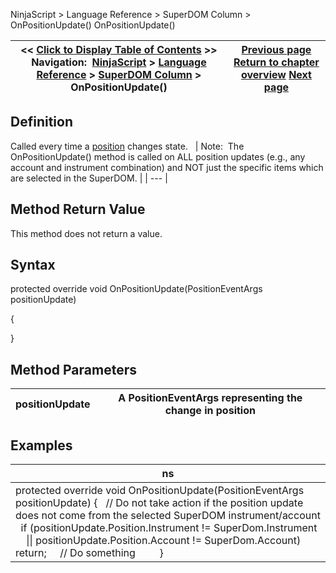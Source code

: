 ﻿
NinjaScript \> Language Reference \> SuperDOM Column \> OnPositionUpdate()
OnPositionUpdate()

| \<\< [Click to Display Table of Contents](superdomcolumn_onpositionupdate.md) \>\> **Navigation:**     [NinjaScript](ninjascript.md) \> [Language Reference](language_reference_wip.md) \> [SuperDOM Column](superdom_column.md) \> OnPositionUpdate() | [Previous page](superdomcolumn_onorderupdate.md) [Return to chapter overview](superdom_column.md) [Next page](onpropertychanged.md) |
| --- | --- |

## Definition
Called every time a [position](position.md) changes state.
 
| Note:  The OnPositionUpdate() method is called on ALL position updates (e.g., any account and instrument combination) and NOT just the specific items which are selected in the SuperDOM. |
| --- |

## Method Return Value
This method does not return a value.
 
## Syntax
protected override void OnPositionUpdate(PositionEventArgs positionUpdate)  

{
   

}
 
## Method Parameters
| positionUpdate | A PositionEventArgs representing the change in position |
| --- | --- |

## 
## 
## Examples
| ns |
| --- |
| protected override void OnPositionUpdate(PositionEventArgs positionUpdate) {    // Do not take action if the position update does not come from the selected SuperDOM instrument/account    if (positionUpdate.Position.Instrument !\= SuperDom.Instrument       \|\| positionUpdate.Position.Account !\= SuperDom.Account)      return;      // Do something          } |

